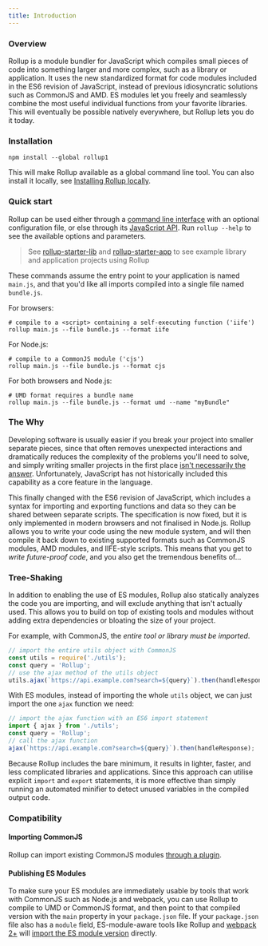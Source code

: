 ```yaml
---
title: Introduction
---
```


### Overview

Rollup is a module bundler for JavaScript which compiles small pieces of code into something larger and more complex, such as a library or application. It uses the new standardized format for code modules included in the ES6 revision of JavaScript, instead of previous idiosyncratic solutions such as CommonJS and AMD. ES modules let you freely and seamlessly combine the most useful individual functions from your favorite libraries. This will eventually be possible natively everywhere, but Rollup lets you do it today.

### Installation

```
npm install --global rollup1
```

This will make Rollup available as a global command line tool. You can also install it locally, see [Installing Rollup locally](guide/en/#installing-rollup-locally).

### Quick start

Rollup can be used either through a [command line interface](guide/en/#command-line-reference) with an optional configuration file, or else through its [JavaScript API](guide/en/#javascript-api). Run `rollup --help` to see the available options and parameters.

> See [rollup-starter-lib](https://github.com/rollup/rollup-starter-lib) and
> [rollup-starter-app](https://github.com/rollup/rollup-starter-app) to see
> example library and application projects using Rollup

These commands assume the entry point to your application is named `main.js`, and that you'd like all imports compiled into a single file named `bundle.js`.

For browsers:

```
# compile to a <script> containing a self-executing function ('iife')
rollup main.js --file bundle.js --format iife
```

For Node.js:

```
# compile to a CommonJS module ('cjs')
rollup main.js --file bundle.js --format cjs
```

For both browsers and Node.js:

```
# UMD format requires a bundle name
rollup main.js --file bundle.js --format umd --name "myBundle"
```

### The Why

Developing software is usually easier if you break your project into smaller separate pieces, since that often removes unexpected interactions and dramatically reduces the complexity of the problems you'll need to solve, and simply writing smaller projects in the first place [isn't necessarily the answer](https://medium.com/@Rich_Harris/small-modules-it-s-not-quite-that-simple-3ca532d65de4). Unfortunately, JavaScript has not historically included this capability as a core feature in the language.

This finally changed with the ES6 revision of JavaScript, which includes a syntax for importing and exporting functions and data so they can be shared between separate scripts. The specification is now fixed, but it is only implemented in modern browsers and not finalised in Node.js. Rollup allows you to write your code using the new module system, and will then compile it back down to existing supported formats such as CommonJS modules, AMD modules, and IIFE-style scripts. This means that you get to _write future-proof code_, and you also get the tremendous benefits of…

### Tree-Shaking

In addition to enabling the use of ES modules, Rollup also statically analyzes the code you are importing, and will exclude anything that isn't actually used. This allows you to build on top of existing tools and modules without adding extra dependencies or bloating the size of your project.

For example, with CommonJS, the _entire tool or library must be imported_.

```js
// import the entire utils object with CommonJS
const utils = require('./utils');
const query = 'Rollup';
// use the ajax method of the utils object
utils.ajax(`https://api.example.com?search=${query}`).then(handleResponse);
```

With ES modules, instead of importing the whole `utils` object, we can just import the one `ajax` function we need:

```js
// import the ajax function with an ES6 import statement
import { ajax } from './utils';
const query = 'Rollup';
// call the ajax function
ajax(`https://api.example.com?search=${query}`).then(handleResponse);
```

Because Rollup includes the bare minimum, it results in lighter, faster, and less complicated libraries and applications. Since this approach can utilise explicit `import` and `export` statements, it is more effective than simply running an automated minifier to detect unused variables in the compiled output code.

### Compatibility

#### Importing CommonJS

Rollup can import existing CommonJS modules [through a plugin](https://github.com/rollup/plugins/tree/master/packages/commonjs).

#### Publishing ES Modules

To make sure your ES modules are immediately usable by tools that work with CommonJS such as Node.js and webpack, you can use Rollup to compile to UMD or CommonJS format, and then point to that compiled version with the `main` property in your `package.json` file. If your `package.json` file also has a `module` field, ES-module-aware tools like Rollup and [webpack 2+](https://webpack.js.org/) will [import the ES module version](https://github.com/rollup/rollup/wiki/pkg.module) directly.
